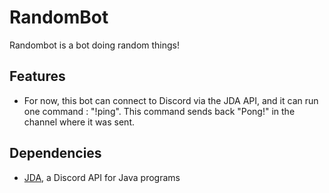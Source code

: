 # RandomBot
Randombot is a bot doing random things!

## Features
- For now, this bot can connect to Discord via the JDA API, and it can run one command : "!ping". This command sends back "Pong!" in the channel where it was sent.

## Dependencies
- [JDA](https://github.com/DV8FromTheWorld/JDA), a Discord API for Java programs 
